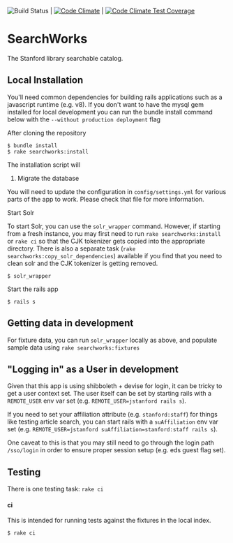 ![Build Status](https://github.com/sul-dlss/SearchWorks/workflows/CI/badge.svg) | 
[![Code Climate](https://codeclimate.com/github/sul-dlss/SearchWorks/badges/gpa.svg)](https://codeclimate.com/github/sul-dlss/SearchWorks) | 
[![Code Climate Test Coverage](https://codeclimate.com/github/sul-dlss/SearchWorks/badges/coverage.svg)](https://codeclimate.com/github/sul-dlss/SearchWorks/coverage)

# SearchWorks

The Stanford library searchable catalog.

## Local Installation

You'll need common dependencies for building rails applications such as a javascript runtime (e.g. v8).  If you don't want to have the mysql gem installed for local development you can run the bundle install command below with the `--without production deployment` flag

After cloning the repository

    $ bundle install
    $ rake searchworks:install

The installation script will

1. Migrate the database

You will need to update the configuration in `config/settings.yml` for various parts of the app to work.  Please check that file for more information.

Start Solr

To start Solr, you can use the `solr_wrapper` command. However, if starting from a fresh instance, you may first need to run `rake searchworks:install` or `rake ci` so that the CJK tokenizer gets copied into the appropriate directory.  There is also a separate task (`rake searchworks:copy_solr_dependencies`) available if you find that you need to clean solr and the CJK tokenizer is getting removed.

    $ solr_wrapper

Start the rails app

    $ rails s

## Getting data in development

For fixture data, you can run `solr_wrapper` locally as above, and populate sample data using `rake searchworks:fixtures`

## "Logging in" as a User in development

Given that this app is using shibboleth + devise for login, it can be tricky to get a user context set.  The user itself can be set by starting rails with a `REMOTE_USER` env var set (e.g. `REMOTE_USER=jstanford rails s`).

If you need to set your affiliation attribute (e.g. `stanford:staff`) for things like testing article search, you can start rails with a `suAffiliation` env var set (e.g. `REMOTE_USER=jstanford suAffiliation=stanford:staff rails s`).

One caveat to this is that you may still need to go through the login path `/sso/login` in order to ensure proper session setup (e.g. eds guest flag set).

## Testing

There is one testing task: `rake ci`

#### ci

This is intended for running tests against the fixtures in the local index.

    $ rake ci
